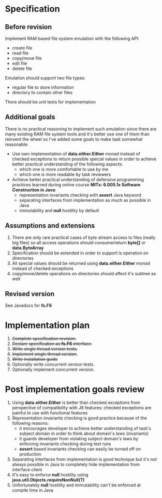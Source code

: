 # Specification
## Before revision
Implement RAM based file system emulation with the following API:
* create file
* read file
* copy/move file
* edit file
* delete file

Emulation should support two file types:
* regular file to store information
* directory to contain other files

There should be unit tests for implementation

## Additional goals
There is no practical reasoning to implement such emulation since there are many
existing RAM file system tools and it's better use one of them than reinvent the
wheel so I've added some goals to make task somewhat reasonable:
* Use own implementation of **data.either.Either** monad instead of checked exceptions to return
possible special values in order to achieve better practical understanding of the
following aspects:
   * which one is more comfortable to use by me
   * which one is more readable by task reviewers
* Achieve better practical understanding of defensive programming practices learned during online course
**MITx: 6.005.1x Software Construction in Java**:
   * representation invariants checking with **assert** Java keyword
   * separating interfaces from implementation as much as possible in Java
   * immutability and **null** hostility by default

## Assumptions and extensions
1. There are only rare practical cases of byte stream access to files (really big files)
so all access operations should consume/return **byte[]** or **data.ByteArray**
1. Specification should be extended in order to support ls operation on directories
1. All special values should be returned using **data.either.Either** monad instead of checked
exceptions
1. copy/move/delete operations on directories should affect it's subtree as well

## Revised version

See Javadocs for **fs.FS**

# Implementation plan
1. ~~Complete specification revision.~~
1. ~~Declare specification as **fs.FS** interface.~~
1. ~~Write single thread version tests.~~
1. ~~Implement single thread version.~~
1. ~~Write installation guide~~
1. Optionally write concurrent version tests.
1. Optionally implement concurrent version.

# Post implementation goals review
1. Using **data.either.Either** is better than checked exceptions from perspective
of compatibility with J8 features: checked exceptions are painful to use with functional
features
1. Representation invariants checking is good practice because of the following reasons:
   * it encourages developer to achieve better understanding of task's subject
   domain in order to think about domain's laws (invariants)
   * it guards developer from violating subject domain's laws by enforcing invariants
   checking during test runs
   * **assert** based invariants checking can easily be turned off on production
1. Separating interfaces from implementation is good technique but it's not always
possible in Java to completely hide implementation from interface client
1. It's easy to enforce **null** hostility using **java.util.Objects.requireNonNull(T)**
1. Unfortunately **null** hostility and immutability can't be enforced at compile time in
Java